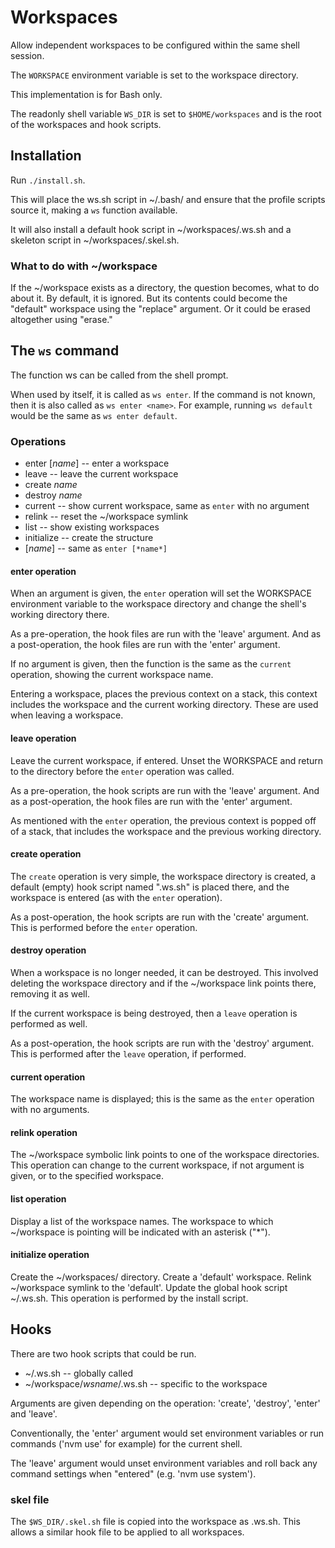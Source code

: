 # Workspaces #

Allow independent workspaces to be configured within the same
shell session.

The `WORKSPACE` environment variable is set to the workspace
directory.

This implementation is for Bash only.

The readonly shell variable `WS_DIR` is set to `$HOME/workspaces` and
is the root of the workspaces and hook scripts.

## Installation ##

Run `./install.sh`.

This will place the ws.sh script in ~/.bash/ and ensure that the profile
scripts source it, making a `ws` function available.

It will also install a default hook script in ~/workspaces/.ws.sh
and a skeleton script in ~/workspaces/.skel.sh.

### What to do with ~/workspace ###

If the ~/workspace exists as a directory, the question becomes, what to
do about it.  By default, it is ignored.  But its contents could become
the "default" workspace using the "replace" argument.  Or it could be
erased altogether using "erase."

## The `ws` command ##

The function ws can be called from the shell prompt.

When used by itself, it is called as `ws enter`.  If the command is not
known, then it is also called as `ws enter <name>`.  For example, running
`ws default` would be the same as `ws enter default`.

### Operations ###

* enter [*name*]  -- enter a workspace
* leave  -- leave the current workspace
* create *name*
* destroy *name*
* current  -- show current workspace, same as `enter` with no argument
* relink  -- reset the ~/workspace symlink
* list  -- show existing workspaces
* initialize  -- create the structure
* [*name*]  -- same as `enter [*name*]`

#### enter operation ####

When an argument is given, the `enter` operation will set the WORKSPACE
environment variable to the workspace directory and change the shell's
working directory there.

As a pre-operation, the hook files are run with the 'leave' argument. And
as a post-operation, the hook files are run with the 'enter' argument.

If no argument is given, then the function is the same as the `current`
operation, showing the current workspace name.

Entering a workspace, places the previous context on a stack, this context
includes the workspace and the current working directory.  These are used
when leaving a workspace.

#### leave operation ####

Leave the current workspace, if entered.  Unset the WORKSPACE and return
to the directory before the `enter` operation was called.

As a pre-operation, the hook scripts are run with the 'leave' argument.
And as a post-operation, the hook files are run with the 'enter' argument.

As mentioned with the `enter` operation, the previous context is popped off
of a stack, that includes the workspace and the previous working directory.

#### create operation ####

The `create` operation is very simple, the workspace directory is created,
a default (empty) hook script named ".ws.sh" is placed there, and the
workspace is entered (as with the `enter` operation).

As a post-operation, the hook scripts are run with the 'create' argument.
This is performed before the `enter` operation.

#### destroy operation ####

When a workspace is no longer needed, it can be destroyed.  This involved
deleting the workspace directory and if the ~/workspace link points there,
removing it as well.

If the current workspace is being destroyed, then a `leave` operation is
performed as well.

As a post-operation, the hook scripts are run with the 'destroy' argument.
This is performed after the `leave` operation, if performed.

#### current operation ####

The workspace name is displayed; this is the same as the `enter` operation
with no arguments.

#### relink operation ####

The ~/workspace symbolic link points to one of the workspace directories.
This operation can change to the current workspace, if not argument is given,
or to the specified workspace.

#### list operation ####

Display a list of the workspace names.  The workspace to which ~/workspace
is pointing will be indicated with an asterisk ("\*").

#### initialize operation ###

Create the ~/workspaces/ directory. Create a 'default' workspace.  Relink
~/workspace symlink to the 'default'.  Update the global hook script ~/.ws.sh.
This operation is performed by the install script.

## Hooks ##

There are two hook scripts that could be run.

* ~/.ws.sh  -- globally called
* ~/workspace/*wsname*/.ws.sh  -- specific to the workspace

Arguments are given depending on the operation: 'create', 'destroy', 'enter'
and 'leave'.

Conventionally, the 'enter' argument would set environment variables or
run commands ('nvm use' for example) for the current shell.

The 'leave' argument would unset environment variables and roll back
any command settings when "entered" (e.g. 'nvm use system').

### skel file ###

The `$WS_DIR/.skel.sh` file is copied into the workspace as .ws.sh.  This allows
a similar hook file to be applied to all workspaces.

